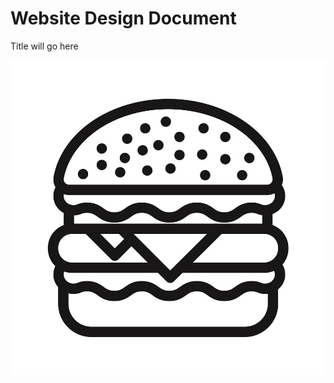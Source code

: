 # Website Design Document

Title will go here

<!--- Example for adding photos --->
![Alt text](assets/burger_icon.jpg?raw=true "Title")
